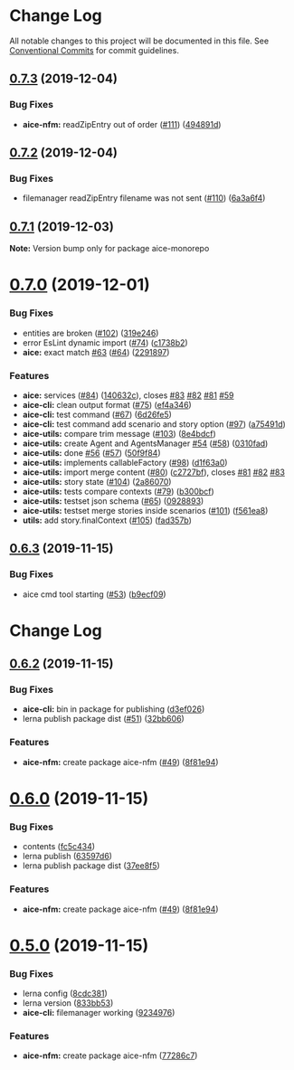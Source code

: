 # Change Log

All notable changes to this project will be documented in this file.
See [Conventional Commits](https://conventionalcommits.org) for commit guidelines.

## [0.7.3](https://github.com/Opla/aice.js/compare/v0.7.2...v0.7.3) (2019-12-04)


### Bug Fixes

* **aice-nfm:** readZipEntry out of order ([#111](https://github.com/Opla/aice.js/issues/111)) ([494891d](https://github.com/Opla/aice.js/commit/494891d0e55ae211e01cb221f024d3739a80d982))





## [0.7.2](https://github.com/Opla/aice.js/compare/v0.7.1...v0.7.2) (2019-12-04)


### Bug Fixes

* filemanager readZipEntry filename was not sent ([#110](https://github.com/Opla/aice.js/issues/110)) ([6a3a6f4](https://github.com/Opla/aice.js/commit/6a3a6f405fdf95bdb82d6e95297f07ac4912749b))





## [0.7.1](https://github.com/Opla/aice.js/compare/v0.7.0...v0.7.1) (2019-12-03)

**Note:** Version bump only for package aice-monorepo





# [0.7.0](https://github.com/Opla/aice.js/compare/v0.6.3...v0.7.0) (2019-12-01)


### Bug Fixes

* entities are broken ([#102](https://github.com/Opla/aice.js/issues/102)) ([319e246](https://github.com/Opla/aice.js/commit/319e24601660f8dad617664a223af0eb41bd1308))
* error EsLint dynamic import ([#74](https://github.com/Opla/aice.js/issues/74)) ([c1738b2](https://github.com/Opla/aice.js/commit/c1738b2ef2d65663a8cf3fe2ce46537f75b92c96))
* **aice:** exact match [#63](https://github.com/Opla/aice.js/issues/63) ([#64](https://github.com/Opla/aice.js/issues/64)) ([2291897](https://github.com/Opla/aice.js/commit/229189767b66a41456f42dede9462a20b4279abc))


### Features

* **aice:** services ([#84](https://github.com/Opla/aice.js/issues/84)) ([140632c](https://github.com/Opla/aice.js/commit/140632cd8de9d8db793b4a6850f8f1888bbf5e66)), closes [#83](https://github.com/Opla/aice.js/issues/83) [#82](https://github.com/Opla/aice.js/issues/82) [#81](https://github.com/Opla/aice.js/issues/81) [#59](https://github.com/Opla/aice.js/issues/59)
* **aice-cli:** clean output format ([#75](https://github.com/Opla/aice.js/issues/75)) ([ef4a346](https://github.com/Opla/aice.js/commit/ef4a346a819060ba06e733bbb69ec445859780e9))
* **aice-cli:** test command ([#67](https://github.com/Opla/aice.js/issues/67)) ([6d26fe5](https://github.com/Opla/aice.js/commit/6d26fe5c2feca2d03dd7631e789e46ad2ffeec46))
* **aice-cli:** test command add scenario and story option ([#97](https://github.com/Opla/aice.js/issues/97)) ([a75491d](https://github.com/Opla/aice.js/commit/a75491d7ac21b2de51889498dc817a5a77facace))
* **aice-utils:** compare trim message ([#103](https://github.com/Opla/aice.js/issues/103)) ([8e4bdcf](https://github.com/Opla/aice.js/commit/8e4bdcf68bf64c26cdf71bb6c90aa4f66a2e1369))
* **aice-utils:** create Agent and AgentsManager [#54](https://github.com/Opla/aice.js/issues/54) ([#58](https://github.com/Opla/aice.js/issues/58)) ([0310fad](https://github.com/Opla/aice.js/commit/0310fadd17d00a66552d1de8be758d4412e57066))
* **aice-utils:** done [#56](https://github.com/Opla/aice.js/issues/56) ([#57](https://github.com/Opla/aice.js/issues/57)) ([50f9f84](https://github.com/Opla/aice.js/commit/50f9f84883746234432a30914e43da4aa4b0d611))
* **aice-utils:** implements callableFactory ([#98](https://github.com/Opla/aice.js/issues/98)) ([d1f63a0](https://github.com/Opla/aice.js/commit/d1f63a0f437a346643527720c4b802218802d6b8))
* **aice-utils:** import merge content ([#80](https://github.com/Opla/aice.js/issues/80)) ([c2727bf](https://github.com/Opla/aice.js/commit/c2727bfc126d62a451982afa9315f594470510fa)), closes [#81](https://github.com/Opla/aice.js/issues/81) [#82](https://github.com/Opla/aice.js/issues/82) [#83](https://github.com/Opla/aice.js/issues/83)
* **aice-utils:** story state ([#104](https://github.com/Opla/aice.js/issues/104)) ([2a86070](https://github.com/Opla/aice.js/commit/2a86070377f35bc623c967caf025957196c3081b))
* **aice-utils:** tests compare contexts ([#79](https://github.com/Opla/aice.js/issues/79)) ([b300bcf](https://github.com/Opla/aice.js/commit/b300bcfb5e8957a3460f0ade22a9c294739f6aec))
* **aice-utils:** testset json schema ([#65](https://github.com/Opla/aice.js/issues/65)) ([0928893](https://github.com/Opla/aice.js/commit/09288937c55ab336fa161631d34f9fe0820bfe9d))
* **aice-utils:** testset merge stories inside scenarios ([#101](https://github.com/Opla/aice.js/issues/101)) ([f561ea8](https://github.com/Opla/aice.js/commit/f561ea86a335edeb6e28aade3da08b1022eb7759))
* **utils:** add story.finalContext ([#105](https://github.com/Opla/aice.js/issues/105)) ([fad357b](https://github.com/Opla/aice.js/commit/fad357b2a84fb32d2c8dab16e919e147b78c2ef8))





## [0.6.3](https://github.com/Opla/aice.js/compare/v0.6.2...v0.6.3) (2019-11-15)


### Bug Fixes

* aice cmd tool starting ([#53](https://github.com/Opla/aice.js/issues/53)) ([b9ecf09](https://github.com/Opla/aice.js/commit/b9ecf09770978092566c5f4f0bc625fce58053d9))





# Change Log




## [0.6.2](https://github.com/Opla/aice.js/compare/v0.4.0...v0.6.2) (2019-11-15)


### Bug Fixes

* **aice-cli:** bin in package for publishing ([d3ef026](https://github.com/Opla/aice.js/commit/d3ef0262530db8fabb11ed68c13a5e47cd09d10b))
* lerna publish package dist ([#51](https://github.com/Opla/aice.js/issues/51)) ([32bb606](https://github.com/Opla/aice.js/commit/32bb60606b3542876e71e9806761a6690332eda6))


### Features

* **aice-nfm:** create package aice-nfm ([#49](https://github.com/Opla/aice.js/issues/49)) ([8f81e94](https://github.com/Opla/aice.js/commit/8f81e947bafff17ed3b6478f8e1d571979114494))





# [0.6.0](https://github.com/Opla/aice.js/compare/v0.4.0...v0.6.0) (2019-11-15)


### Bug Fixes

* contents ([fc5c434](https://github.com/Opla/aice.js/commit/fc5c4344a67d7d7c4a48dc9092c0cbeaf6fc669f))
* lerna publish ([63597d6](https://github.com/Opla/aice.js/commit/63597d65c32a8fb49457a74f7a1476025d1be4ee))
* lerna publish package dist ([37ee8f5](https://github.com/Opla/aice.js/commit/37ee8f5853918da3177dd88dcc1e7056e605972d))


### Features

* **aice-nfm:** create package aice-nfm ([#49](https://github.com/Opla/aice.js/issues/49)) ([8f81e94](https://github.com/Opla/aice.js/commit/8f81e947bafff17ed3b6478f8e1d571979114494))





# [0.5.0](https://github.com/Opla/aice.js/compare/v0.4.0...v0.5.0) (2019-11-15)


### Bug Fixes

* lerna config ([8cdc381](https://github.com/Opla/aice.js/commit/8cdc381529f65ee9332bdeed2fa9202f8b027786))
* lerna version ([833bb53](https://github.com/Opla/aice.js/commit/833bb5352e5fbc3719bb6bc0de4dce6577753240))
* **aice-cli:** filemanager working ([9234976](https://github.com/Opla/aice.js/commit/9234976740f634c5a5acad7868b09ddcb97fdcfc))


### Features

* **aice-nfm:** create package aice-nfm ([77286c7](https://github.com/Opla/aice.js/commit/77286c72a1079166e7d03c061fcd25a29103f2cd))
